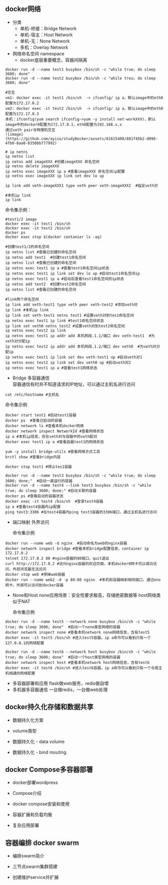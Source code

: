 ## docker网络
* 分类
  * 单机-桥接：Bridge Network
  * 单机-宿主：Host Network
  * 单机-无：None Network
  * 多机：Overlay Network
* 网络命名空间 namespace
  * docker底层重要概念，容器间隔离
```
docker run -d --name test1 busybox /bin/sh -c "while true; do sleep 3600; done"
docker run -d --name test2 busybox /bin/sh -c "while treu; do sleep 3600; done"

#交互
vm1: docker exec -it test1 /bin/sh  -> ifconfig/ ip a，默认image中的eth0配置为172.17.0.2
vm2: docker exec -it test2 /bin/sh  -> ifconfig/ ip a，默认image中的eth0配置为172.17.0.3
本机：ifconfig(yum search ifconfig->yum -y install net-workXXX)，默认image中的docker0配置为172.17.0.1，eth0配置为192.168.x.x
通过veth pair与物理机交互
![image](https://github.com/ayiio/studyDocker/assets/61615400/881f45b2-d096-4fb0-8aa0-8350bb777992)

# ip netns
ip netns list
ip netns add imageXXX #创建imageXXX 命名空间
ip netns delete imageXXX
ip netns exec imageXXX ip a #查看imageXXX 命名空间ip配置
ip netns exec imageXXX ip link set dev lo up

ip link add veth-imageXXX1 type veth peer veth-imageXXX2  #指定veth对

#本机ip link
ip link
```
命令集示例：
```
#test1/2 image
docker exec -it test1 /bin/sh
docker exec -it test2 /bin/sh
docker ps
docker exec stop $(docker contanier ls -aq)

#创建test1/2的命名空间
ip netns list #查看已创建的命名空间
ip netns add test1  #创建test1命名空间
ip netns list #查看已创建的命名空间
ip netns exec test1 ip a #查看test1命名空间ip状态
ip netns exec test1 ip link set dev lo up #启动test1命名空间ip
ip netns exec test1 ip a #启动后查看test1命名空间的ip状态
ip netns add test2  #创建test2命名空间
ip netns list #查看已创建的命名空间

#link两个命名空间
ip link add veth-test1 type veth peer veth-test2 #添加veth对
ip link #本机ip link
ip link set veth-test1 netns test1 #设置veth对到tes1命名空间
ip netns exec test1 ip link #test1命名空间状态
ip link set veth0 netns test2 #设置veth对到test2命名空间
ip netns exec test2 ip link
ip netns exec test1 ip addr add 本机网段.1.1/端口 dev veth-test1  #为veth对分配ip
ip netns exec test2 ip addr add 本机网段.1.2/端口 dev veth0  #为veth对分配ip
ip netns exec test1 ip link set dev veth-test1 up #启动veth对1
ip netns exec test2 ip link set dev veth0 up #启动veth对2
ip netns exec test1 ip a #查看test1网络状态
```
* Bridge
  多容器通信    
  容器通信有时并不知道请求的IP地址，可以通过主机名进行访问
```
cat /etc/hostname #主机名
```
  
  命令集示例
```
docker start test1 #启动test1容器
docker ps  #查看已启动的容器
docker network ls #查看本机docker网络
docker network inspect NetworkId #查看网络状态
ip a #本机ip信息，存在veth对与容器中的veth配对
docker exec test1 ip a #查看容器test1的网络状态

yum -y install bridge-utils #查看网络方式工具
brctl show #查看bridge内容

docker stop test1 #停止tes1容器

docker run -d --name test3 busybox /bin/sh -c "while true; do sleep 3600; done;"  #启动一直运行的容器
docker run -d --name test4 --link test3 busybox /bin/sh -c "while true; do sleep 3600; done;" #启动关联的容器
docker ps #查看启动的容器状态
docker exec -it test4 /bin/sh  #登录test4容器
ip a #查看test4容器内ip配置
ping test3:3306 #在test4容器内ping test3容器的3306端口，通过主机名进行访问
```
* 端口映射
  外界访问

  命令集示例
```
docker run --name web -d nginx  #启动命名为web的nginx容器
docker network inspect bridge #查看本机bridge配置信息，container ip 172.17.0.2
telnet 172.17.0.2 80 #nginx容器的80端口，quit退出
curl http://172.17.0.2 #访问nginx容器的欢迎页面，本机docker0网卡可以成功访问，外部浏览器无法访问
docker stop web #停掉web容器
docker run --name web2 -d -p 80:80 nginx  #本机和容器映射相同端口，通过eno网卡，外部可以访问到docker容器
```
* None和Host
  none应用场景：安全性要求极高，存储绝密数据等
  host网络类似于NAT

  命令集示例
```
docker run -d --name test5 --network none busybox /bin/sh -c "while true; do sleep 3600; done"  #启动一个none类型网络的容器
docker network inspect none #查看本机network none网络信息，含有test5
docker exec -it test5 /bin/sh #进入test5容器，ip a命令可以看到只有一个127.0.0.1的网络配置

docker run -d --name test6 --network host busybox /bin/sh -c "while true; do sleep 3600; done"  #启动一个host类型网络的容器
docker network inspect host #查看本机network host网络信息，含有test6
docker exec -it test6 /bin/sh #进入test6容器，ip a命令可以看到只有一个与宿主机相通的网络配置
```
* 多容器部署和应用
  flask做web服务，redis做自增
* 多机器多容器通信
  一台做redis，一台做web处理
## docker持久化存储和数据共享
* 数据持久化方案

* volume类型

* 数据持久化 - data volume

* 数据持久化 - bind mouting

## docker Compose多容器部署
* docker部署wordpress

* Compose介绍

* docker compose安装和使用

* 容器扩展和负载均衡

* 复杂应用部署

## 容器编排 docker swarm
* 编排swarm简介

* 三节点swarm集群搭建

* 创建维护service并扩展

